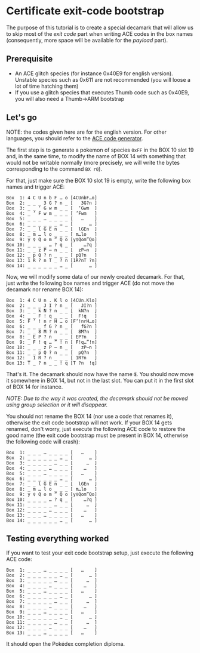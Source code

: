 # Certificate exit-code bootstrap

The purpose of this tutorial is to create a special decamark that will allow us to skip
most of the *exit code* part when writing ACE codes in the box names
(consequently, more space will be available for the *payload* part).

## Prerequisite

- An ACE glitch species (for instance 0x40E9 for english version). Unstable species such as 0x611 are not recommended (you will loose a lot of time hatching them)
- If you use a glitch species that executes Thumb code such as 0x40E9, you will also need a Thumb->ARM bootstrap

## Let's go

NOTE: the codes given here are for the english version. For other languages,
you should refer to the [ACE code generator](https://e-sh4rk.github.io/EmeraldACE_web/).

The first step is to generate a pokemon of species `0xFF` in the BOX 10 slot 19
and, in the same time, to modify the name of BOX 14 with something that would not be writable
normally (more precisely, we will write the bytes corresponding to the command `BX r0`).

For that, just make sure the BOX 10 slot 19 is empty, write the following box names and
trigger ACE:

```
Box  1: 4 C U n b F … o	[4CUnbF…o]
Box  2: _ _ _ 3 G ? n _	[   3G?n ]
Box  3: _ _ ‘ G w m _ _	[  ‘Gwm  ]
Box  4: _ ’ F w m _ _ _	[ ’Fwm   ]
Box  5: _ _ _ … _ _ _ _	[   …    ]
Box  6: _ _ _ _ _ _ … _	[      … ]
Box  7: _ _ l G E n _ _	[  lGEn  ]
Box  8: _ m … l o _ _ _	[ m…lo   ]
Box  9: y ♀ Q o m ” Q o	[y♀Qom”Qo]
Box 10: _ _ _ _ … ? q _	[    …?q ]
Box 11: _ _ z P – n _ _	[  zP–n  ]
Box 12: _ p Q ? n _ _ _	[ pQ?n   ]
Box 13: 1 R ? n T _ ? n	[1R?nT ?n]
Box 14: _ _ _ _ _ _ … _	[      … ]
```

Now, we will modify some data of our newly created decamark.
For that, just write the following box names and trigger ACE (do not move the decamark nor
rename BOX 14):

```
Box  1: 4 C U n . K l o	[4CUn.Klo]
Box  2: _ _ _ J I ? n _	[   JI?n ]
Box  3: _ _ k N ? n _ _	[  kN?n  ]
Box  4: _ _ F ! q _ _ _	[  F!q   ]
Box  5: F ‘ ! n r H … o	[F‘!nrH…o]
Box  6: _ _ _ f G ? n _	[   fG?n ]
Box  7: _ _ 8 M ? n _ _	[  8M?n  ]
Box  8: _ E P ? n _ _ _	[ EP?n   ]
Box  9: _ F ! q … ” ! n	[ F!q…”!n]
Box 10: _ _ _ z P – n _	[   zP–n ]
Box 11: _ _ p Q ? n _ _	[  pQ?n  ]
Box 12: _ 1 R ? n _ _ _	[ 1R?n   ]
Box 13: T _ ? n _ _ ! q	[T ?n  !q]
```

That's it. The decamark should now have the name `Œ`.
You should now move it somewhere in BOX 14, but not in the last slot.
You can put it in the first slot of BOX 14 for instance.

*NOTE: Due to the way it was created, the decamark should not be moved using group selection
or it will disappear.*

You should not rename the BOX 14 (nor use a code that renames it), otherwise the exit code bootstrap will not work. If your BOX 14 gets renamed, don't worry, just execute the following ACE code to restore the good name (the exit code bootstrap must be present in BOX 14, otherwise the following code will crash):

```
Box  1: _ _ _ … _ _ _ _	[   …    ]
Box  2: _ _ _ _ _ _ … _	[      … ]
Box  3: _ _ _ _ _ … _ _	[     …  ]
Box  4: _ _ _ _ … _ _ _	[    …   ]
Box  5: _ _ _ … _ _ _ _	[   …    ]
Box  6: _ _ _ _ _ _ … _	[      … ]
Box  7: _ _ l G E n _ _	[  lGEn  ]
Box  8: _ m … l o _ _ _	[ m…lo   ]
Box  9: y ♀ Q o m ” Q o	[y♀Qom”Qo]
Box 10: _ _ _ _ … ? q _	[    …?q ]
Box 11: _ _ _ _ _ … _ _	[     …  ]
Box 12: _ _ _ _ … _ _ _	[    …   ]
Box 13: _ _ _ … _ _ _ _	[   …    ]
Box 14: _ _ _ _ _ _ … _	[      … ]
```

## Testing everything worked

If you want to test your exit code bootstrap setup, just execute the following ACE code:

```
Box  1: _ _ _ … _ _ _ _	[   …    ]
Box  2: _ _ _ _ _ _ … _	[      … ]
Box  3: _ _ _ _ _ … _ _	[     …  ]
Box  4: _ _ _ _ … _ _ _	[    …   ]
Box  5: _ _ _ … _ _ _ _	[   …    ]
Box  6: _ _ _ _ _ _ … _	[      … ]
Box  7: _ _ _ _ _ … _ _	[     …  ]
Box  8: _ _ _ _ … _ _ _	[    …   ]
Box  9: _ _ _ … _ _ _ _	[   …    ]
Box 10: _ _ _ _ _ _ … _	[      … ]
Box 11: _ _ _ _ _ … _ _	[     …  ]
Box 12: _ _ _ _ … _ _ _	[    …   ]
Box 13: _ _ _ … _ _ _ _	[   …    ]
```

It should open the Pokédex completion diploma.

